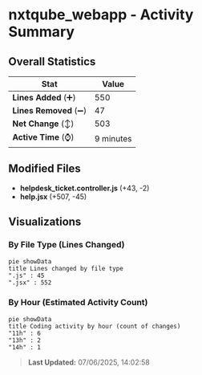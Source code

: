 # nxtqube_webapp - Activity Summary 

## Overall Statistics

| Stat                   | Value                                                             |
| ---------------------- | ----------------------------------------------------------------- |
| **Lines Added** (➕)   | 550                                          |
| **Lines Removed** (➖) | 47                                        |
| **Net Change** (↕)    | 503                |
| **Active Time** (⌚)   | 9 minutes |


## Modified Files
- **helpdesk_ticket.controller.js** (+43, -2)
- **help.jsx** (+507, -45)

## Visualizations

### By File Type (Lines Changed)

```mermaid
pie showData
title Lines changed by file type
".js" : 45
".jsx" : 552
```

### By Hour (Estimated Activity Count)

```mermaid
pie showData
title Coding activity by hour (count of changes)
"11h" : 6
"13h" : 2
"14h" : 1
```


> **Last Updated:** 07/06/2025, 14:02:58